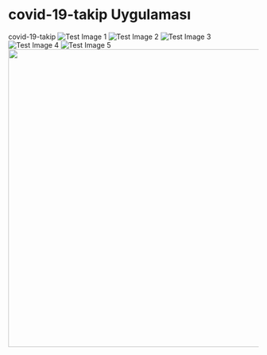 # covid-19-takip Uygulaması
covid-19-takip
![Test Image 1](1.jpg )
![Test Image 2](2.jpg)
![Test Image 3](3.jpg)
![Test Image 4](4.jpg)
![Test Image 5](5.jpg)
  <img width="660" height="600" src="1.jpg">
